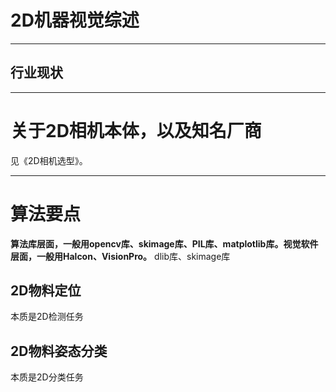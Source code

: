 # 2D机器视觉综述

-----------------------------------------------------------------------------------------------
## 行业现状

-----------------------------------------------------------------------------------------------
# 关于2D相机本体，以及知名厂商
见《2D相机选型》。

-----------------------------------------------------------------------------------------------
# 算法要点

**算法库层面，一般用opencv库、skimage库、PIL库、matplotlib库。视觉软件层面，一般用Halcon、VisionPro。**
dlib库、skimage库

## 2D物料定位
本质是2D检测任务

## 2D物料姿态分类
本质是2D分类任务



